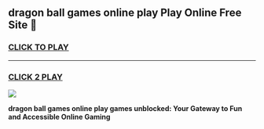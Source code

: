 
## dragon ball games online play Play Online Free Site 👋
<h3>
<a href="https://download.freeplayer.one?title=dragon_ball_games_online_play&ref=21F">CLICK TO PLAY</a></h3>
<hr>

<h3>
<a href="https://download.freeplayer.one?title=dragon_ball_games_online_play&ref=21F">CLICK 2 PLAY</a>
  
</h3>

<a href="https://download.freeplayer.one?title=dragon_ball_games_online_play&ref=21F"><img src="https://cdnb.artstation.com/p/assets/images/images/032/539/853/original/anto-thomas-button-gif.gif"></a>


**dragon ball games online play games unblocked: Your Gateway to Fun and Accessible Online Gaming**
